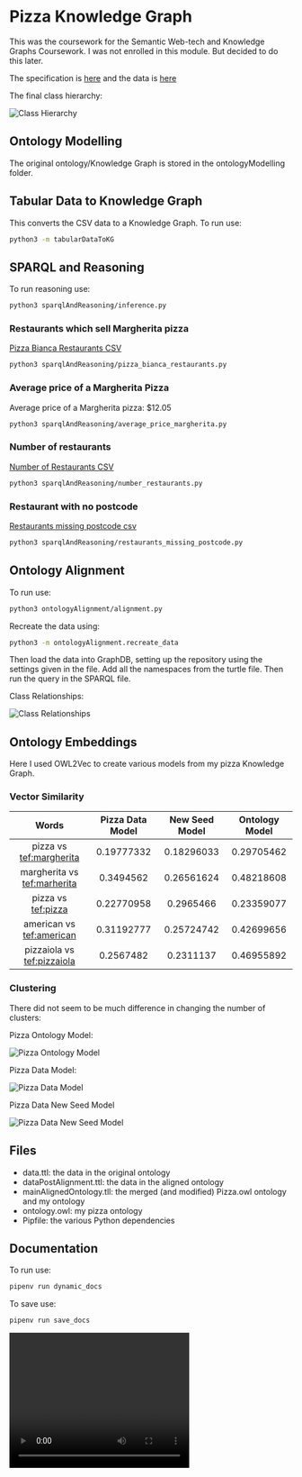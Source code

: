 # Pizza Knowledge Graph

This was the coursework for the Semantic Web-tech and Knowledge Graphs Coursework. I was not enrolled in this module. But decided to do this later.

The specification is [here](https://github.com/turing-knowledge-graphs/teaching/blob/main/city/2020-2021/INM713_Coursework.pdf) and the data is [here](https://www.kaggle.com/datasets/datafiniti/pizza-restaurants-and-the-pizza-they-sell?resource=download)

The final class hierarchy:

![Class Hierarchy](/docs/images/ClassHierarchy.JPG?raw=true)

## Ontology Modelling

The original ontology/Knowledge Graph is stored in the ontologyModelling folder.

## Tabular Data to Knowledge Graph

This converts the CSV data to a Knowledge Graph. To run use:

```bash
python3 -m tabularDataToKG
```

## SPARQL and Reasoning

To run reasoning use:

```bash
python3 sparqlAndReasoning/inference.py
```

### Restaurants which sell Margherita pizza

[Pizza Bianca Restaurants CSV](https://github.com/SL477/Pizza_KG/blob/main/sparqlAndReasoning/pizzaBiancaRestaurants.csv)

```bash
python3 sparqlAndReasoning/pizza_bianca_restaurants.py
```

### Average price of a Margherita Pizza

Average price of a Margherita pizza: $12.05

```bash
python3 sparqlAndReasoning/average_price_margherita.py
```

### Number of restaurants

[Number of Restaurants CSV](https://github.com/SL477/Pizza_KG/blob/main/sparqlAndReasoning/number_restaurants.csv)

```bash
python3 sparqlAndReasoning/number_restaurants.py
```

### Restaurant with no postcode

[Restaurants missing postcode csv](https://github.com/SL477/Pizza_KG/blob/main/sparqlAndReasoning/restaurants_missing_postcode.csv)

```bash
python3 sparqlAndReasoning/restaurants_missing_postcode.py
```

## Ontology Alignment

To run use:

```bash
python3 ontologyAlignment/alignment.py
```

Recreate the data using:

```bash
python3 -m ontologyAlignment.recreate_data
```

Then load the data into GraphDB, setting up the repository using the settings given in the file.
Add all the namespaces from the turtle file.
Then run the query in the SPARQL file.

Class Relationships:

![Class Relationships](/docs/images/ClassRelationships.JPG)

<!--(https://github.com/SL477/Pizza_KG/blob/main/images/ClassRelationships.JPG)-->

## Ontology Embeddings

Here I used OWL2Vec to create various models from my pizza Knowledge Graph.

### Vector Similarity

| Words | Pizza Data Model | New Seed Model | Ontology Model |
| :--: | :--: | :--: | :--: |
|pizza vs [tef:margherita](http://link477.com/ds/pizza#margherita) | 0.19777332 | 0.18296033 | 0.29705462 |
| margherita vs [tef:marherita](http://link477.com/ds/pizza#margherita) | 0.3494562 | 0.26561624 | 0.48218608 |
| pizza vs [tef:pizza](http://link477.com/ds/pizza#pizza) | 0.22770958 | 0.2965466 | 0.23359077 |
| american vs [tef:american](http://link477.com/ds/pizza#american) | 0.31192777 | 0.25724742 | 0.42699656 |
| pizzaiola vs [tef:pizzaiola](http://link477.com/ds/pizza#pizzaiola) | 0.2567482 | 0.2311137 | 0.46955892 |

### Clustering

There did not seem to be much difference in changing the number of clusters:

Pizza Ontology Model:

![Pizza Ontology Model](/docs/images/pizzaOntologyModelClusters.png)

Pizza Data Model:

![Pizza Data Model](/docs/images/pizzaDataModelClusters.png)

Pizza Data New Seed Model

![Pizza Data New Seed Model](/docs/images/pizzaDataNSModelClusters.png)

## Files

- data.ttl: the data in the original ontology
- dataPostAlignment.ttl: the data in the aligned ontology
- mainAlignedOntology.tll: the merged (and modified) Pizza.owl ontology and my ontology
- ontology.owl: my pizza ontology
- Pipfile: the various Python dependencies

## Documentation

To run use:

```bash
pipenv run dynamic_docs
```

To save use:

```bash
pipenv run save_docs
```

<video width="320" height="240" controls controlsList="nodownload">
    <source src="https://onedrive.live.com/download?cid=38CDDFDEB1AAA2E6&resid=38CDDFDEB1AAA2E6%21664653&authkey=AFPHLP4HSnoYRTg" type="video/mp4">
    Your browser does not support the video tag
</video>
